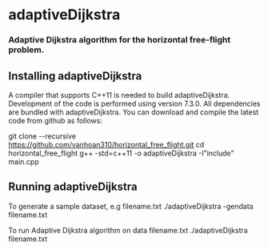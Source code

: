 # adaptiveDijkstra #

### Adaptive Dijkstra algorithm for the horizontal free-flight problem. ###

## Installing adaptiveDijkstra ##

A compiler that supports C++11 is needed to build adaptiveDijkstra. Development of the code is performed using version 7.3.0. All dependencies are bundled with adaptiveDijkstra. You can download and compile the latest code from github as follows:

git clone --recursive https://github.com/vanhoan310/horizontal_free_flight.git
cd horizontal_free_flight
g++ -std=c++11 -o adaptiveDijkstra -I"include" main.cpp

## Running adaptiveDijkstra ##

To generate a sample dataset, e.g filename.txt
./adaptiveDijkstra -gendata filename.txt

To run Adaptive Dijkstra algorithm on data filename.txt
./adaptiveDijkstra filename.txt
